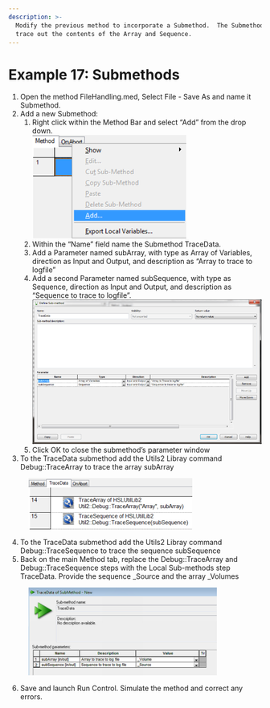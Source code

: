 ```yaml
---
description: >-
  Modify the previous method to incorporate a Submethod.  The Submethod will
  trace out the contents of the Array and Sequence.
---
```


# Example 17: Submethods

1. Open the method FileHandling.med, Select File - Save As and name it Submethod.
2. Add a new Submethod:
   1. Right click within the Method Bar and select “Add” from the drop down. \
      ![](<../.gitbook/assets/image (314).png>)
   2. Within the “Name” field name the Submethod TraceData.
   3. Add a Parameter named subArray, with type as Array of Variables, direction as Input and Output, and description as “Array to trace to logfile”
   4. Add a second Parameter named subSequence, with type as Sequence, direction as Input and Output, and description as “Sequence to trace to logfile”.\
      ![](<../.gitbook/assets/image (315).png>)
   5. Click OK to close the submethod’s parameter window
3. To the TraceData submethod add the Utils2 Libray command Debug::TraceArray to trace the array subArray

<figure><img src="../.gitbook/assets/image (316).png" alt="" width="326"><figcaption></figcaption></figure>

4. To the TraceData submethod add the Utils2 Libray command Debug::TraceSequence to trace the sequence subSequence
5. Back on the main Method tab, replace the Debug::TraceArray and Debug::TraceSequence steps with the Local Sub-methods step TraceData.  Provide the sequence \_Source and the array \_Volumes

<figure><img src="../.gitbook/assets/image (317).png" alt="" width="375"><figcaption></figcaption></figure>

6. Save and launch Run Control.  Simulate the method and correct any errors.

&#x20;

&#x20;

&#x20;

&#x20;

&#x20;

&#x20;

&#x20;

&#x20;

&#x20;

&#x20;

&#x20;

&#x20;
